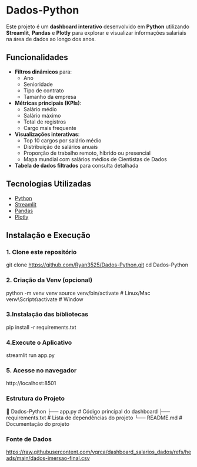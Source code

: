 # Dados-Python

Este projeto é um **dashboard interativo** desenvolvido em **Python** utilizando **Streamlit**, **Pandas** e **Plotly** para explorar e visualizar informações salariais na área de dados ao longo dos anos.

## Funcionalidades

- **Filtros dinâmicos** para:
  - Ano
  - Senioridade
  - Tipo de contrato
  - Tamanho da empresa
- **Métricas principais (KPIs)**:
  - Salário médio
  - Salário máximo
  - Total de registros
  - Cargo mais frequente
- **Visualizações interativas**:
  - Top 10 cargos por salário médio
  - Distribuição de salários anuais
  - Proporção de trabalho remoto, híbrido ou presencial
  - Mapa mundial com salários médios de Cientistas de Dados
- **Tabela de dados filtrados** para consulta detalhada

## Tecnologias Utilizadas

- [Python](https://www.python.org/)
- [Streamlit](https://streamlit.io/)
- [Pandas](https://pandas.pydata.org/)
- [Plotly](https://plotly.com/python/)

## Instalação e Execução

### 1. **Clone este repositório**
   git clone https://github.com/Ryan3525/Dados-Python.git
   cd Dados-Python

### 2. Criação da Venv (opcional)
python -m venv venv
source venv/bin/activate   # Linux/Mac
venv\Scripts\activate      # Window

### 3.Instalação das bibliotecas
pip install -r requirements.txt

### 4.Execute o Aplicativo
streamlit run app.py

### 5. Acesse no navegador
http://localhost:8501


### Estrutura do Projeto
📂 Dados-Python
 ├── app.py               # Código principal do dashboard
 ├── requirements.txt     # Lista de dependências do projeto
 └── README.md            # Documentação do projeto

### Fonte de Dados

https://raw.githubusercontent.com/vqrca/dashboard_salarios_dados/refs/heads/main/dados-imersao-final.csv
